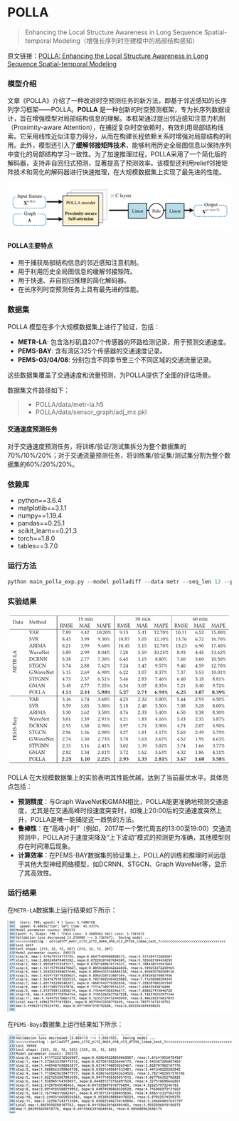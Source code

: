 # POLLA
> Enhancing the Local Structure Awareness in Long Sequence Spatial-temporal Modeling（增强长序列时空建模中的局部结构感知）

原文链接：[POLLA: Enhancing the Local Structure Awareness in Long Sequence Spatial-temporal Modeling](https://dl.acm.org/doi/10.1145/3447987)

### 模型介绍
文章《POLLA》介绍了一种改进时空预测任务的新方法，即基于邻近感知的长序列学习框架——POLLA。**POLLA** 是一种创新的时空预测框架，专为长序列数据设计，旨在增强模型对局部结构信息的理解。本框架通过提出邻近感知注意力机制（Proximity-aware Attention），在捕捉复杂时空依赖时，有效利用局部结构线索。它采用线性近似注意力得分，从而在构建长程依赖关系时增强对局部结构的利用。此外，模型还引入了**缓解邻接矩阵技术**，能够利用历史全局图信息以保持序列中变化的局部结构学习一致性。为了加速推理过程，POLLA采用了一个简化版的解码器，支持非自回归式预测，显著提高了预测效率。该模型还利用relief邻接矩阵技术和简化的解码器进行快速推理，在大规模数据集上实现了最先进的性能。

![The framework of POLLA](./pic/framework.png "The framework of POLLA")

#### POLLA主要特点
- 用于捕获局部结构信息的邻近感知注意机制。
- 用于利用历史全局图信息的缓解邻接矩阵。
- 用于快速、非自回归推理的简化解码器。
- 在长序列时空预测任务上具有最先进的性能。

### 数据集
POLLA 模型在多个大规模数据集上进行了验证，包括：

- **METR-LA**: 包含洛杉矶县207个传感器的环路检测记录，用于预测交通速度。
- **PEMS-BAY**: 含有湾区325个传感器的交通速度记录。
- **PEMS-03/04/08**: 分别包含不同季节里三个不同区域的交通流量记录。

这些数据集覆盖了交通速度和流量预测，为POLLA提供了全面的评估场景。

数据集文件路径如下：
> - POLLA/data/metr-la.h5 
> - POLLA/data/sensor_graph/adj_mx.pkl


#### 交通速度预测任务
对于交通速度预测任务，将训练/验证/测试集拆分为整个数据集的70%/10%/20%；对于交通流量预测任务，将训练集/验证集/测试集分割为整个数据集的60%/20%/20%。

### 依赖库
- python==3.6.4
- matplotlib==3.1.1
- numpy==1.19.4
- pandas==0.25.1
- scikit_learn==0.21.3
- torch==1.8.0
- tables==3.7.0

### 运行方法

```python
python main_polla_exp.py --model polladiff --data metr --seq_len 12 --pred_len 12 --d_model 64 --n_layers 3 --n_heads 8 --d_ff 256 --train_epochs 4 --patience 10 --itr 2 --loss mae
```

### 实验结果

<img src="./pic/test_error.png" alt="test" style="zoom:70%;" />

POLLA 在大规模数据集上的实验表明其性能优越，达到了当前最优水平。具体亮点包括：

- **预测精度**：与Graph WaveNet和GMAN相比，POLLA能更准确地预测交通速度，尤其是在交通高峰时段速度突变时，如晚上20:00后的交通速度突然上升，POLLA是唯一能捕捉这一趋势的方法。
- **鲁棒性**：在“高峰小时”（例如，2017年一个繁忙周五的13:00至19:00）交通流预测中，POLLA对于速度突降及“上下波动”模式的预测更为准确，其他模型则存在时间滞后现象。
- **计算效率**：在PEMS-BAY数据集的验证集上，POLLA的训练和推理时间远低于其他大型神经网络模型，如DCRNN、STGCN、Graph WaveNet等，显示了其高效性。

### 运行结果

在`METR-LA`数据集上运行结果如下所示：

![res](./pic/res_metr.jpg)

在`PEMS-Bays`数据集上运行结果如下所示：

![res](./pic/res_pems.png)

